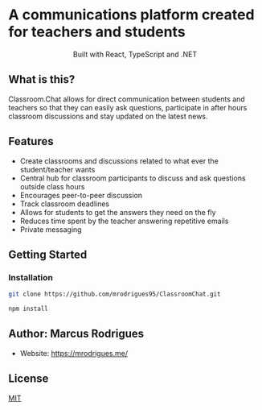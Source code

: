 # A communications platform created for teachers and students
<div align="center">Built with React, TypeScript and .NET</div>

## What is this?
Classroom.Chat allows for direct communication between students and teachers so that they can easily ask questions, participate in after hours classroom discussions and stay updated on the latest news.

## Features
- Create classrooms and discussions related to what ever the student/teacher wants
- Central hub for classroom participants to discuss and ask questions outside class hours
- Encourages peer-to-peer discussion
- Track classroom deadlines
- Allows for students to get the answers they need on the fly
- Reduces time spent by the teacher answering repetitive emails
- Private messaging

## Getting Started

### Installation

```sh
git clone https://github.com/mrodrigues95/ClassroomChat.git
```
```sh
npm install
```

## Author: Marcus Rodrigues
- Website: https://mrodrigues.me/

## License
[MIT](https://opensource.org/licenses/MIT)

